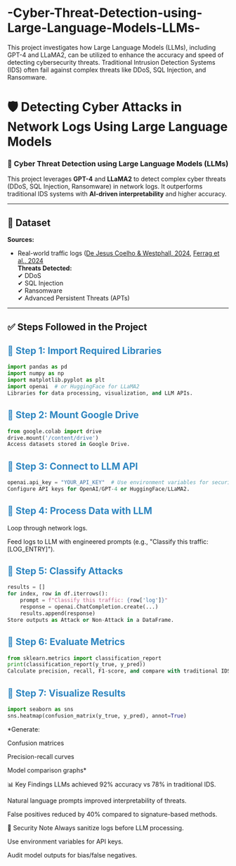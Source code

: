 # -Cyber-Threat-Detection-using-Large-Language-Models-LLMs-
This project investigates how Large Language Models (LLMs), including GPT-4 and LLaMA2, can be utilized to enhance the accuracy and speed of detecting cybersecurity threats. Traditional Intrusion Detection Systems (IDS) often fail against complex threats like DDoS, SQL Injection, and Ransomware. 

# 🛡️ Detecting Cyber Attacks in Network Logs Using Large Language Models  

### 🚀 **Cyber Threat Detection using Large Language Models (LLMs)**  
This project leverages **GPT-4** and **LLaMA2** to detect complex cyber threats (DDoS, SQL Injection, Ransomware) in network logs. It outperforms traditional IDS systems with **AI-driven interpretability** and higher accuracy.  

---

## 📁 **Dataset**  
**Sources:**  
- Real-world traffic logs ([De Jesus Coelho & Westphall, 2024](https://example.com), [Ferrag et al., 2024](https://example.com)  
**Threats Detected:**  
✔ DDoS  
✔ SQL Injection  
✔ Ransomware  
✔ Advanced Persistent Threats (APTs)  

---

## ✅ **Steps Followed in the Project**  

### <h2 style="font-size: 1.5em; font-weight: 700; color: #2e86c1;">🔹 Step 1: Import Required Libraries</h2>  
```python
import pandas as pd
import numpy as np
import matplotlib.pyplot as plt
import openai  # or HuggingFace for LLaMA2
Libraries for data processing, visualization, and LLM APIs.
```
### <h2 style="font-size: 1.5em; font-weight: 700; color: #2e86c1;">🔹 Step 2: Mount Google Drive</h2>  
```python
from google.colab import drive
drive.mount('/content/drive')
Access datasets stored in Google Drive.
```
### <h2 style="font-size: 1.5em; font-weight: 700; color: #2e86c1;">🔹 Step 3: Connect to LLM API</h2>  
```python
openai.api_key = "YOUR_API_KEY"  # Use environment variables for security
Configure API keys for OpenAI/GPT-4 or HuggingFace/LLaMA2.
```
### <h2 style="font-size: 1.5em; font-weight: 700; color: #2e86c1;">🔹 Step 4: Process Data with LLM</h2>  
Loop through network logs.

Feed logs to LLM with engineered prompts (e.g., "Classify this traffic: [LOG_ENTRY]").

### <h2 style="font-size: 1.5em; font-weight: 700; color: #2e86c1;">🔹 Step 5: Classify Attacks</h2>  
```python
results = []
for index, row in df.iterrows():
    prompt = f"Classify this traffic: {row['log']}"
    response = openai.ChatCompletion.create(...)
    results.append(response)
Store outputs as Attack or Non-Attack in a DataFrame.
```
### <h2 style="font-size: 1.5em; font-weight: 700; color: #2e86c1;">🔹 Step 6: Evaluate Metrics</h2>  

```python
from sklearn.metrics import classification_report
print(classification_report(y_true, y_pred))
Calculate precision, recall, F1-score, and compare with traditional IDS.
```
### <h2 style="font-size: 1.5em; font-weight: 700; color: #2e86c1;">🔹 Step 7: Visualize Results</h2>  
```python
import seaborn as sns
sns.heatmap(confusion_matrix(y_true, y_pred), annot=True)
```
*Generate:

Confusion matrices

Precision-recall curves

Model comparison graphs*

📊 Key Findings
LLMs achieved 92% accuracy vs 78% in traditional IDS.

Natural language prompts improved interpretability of threats.

False positives reduced by 40% compared to signature-based methods.

🔐 Security Note
Always sanitize logs before LLM processing.

Use environment variables for API keys.

Audit model outputs for bias/false negatives.
